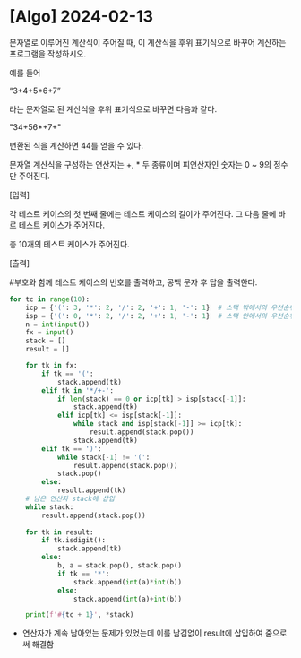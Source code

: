 # [Algo] 2024-02-13
문자열로 이루어진 계산식이 주어질 때, 이 계산식을 후위 표기식으로 바꾸어 계산하는 프로그램을 작성하시오.

예를 들어

“3+4+5*6+7”

라는 문자열로 된 계산식을 후위 표기식으로 바꾸면 다음과 같다.

"34+56*+7+"

변환된 식을 계산하면 44를 얻을 수 있다.

문자열 계산식을 구성하는 연산자는 +, * 두 종류이며 피연산자인 숫자는 0 ~ 9의 정수만 주어진다.

[입력]

각 테스트 케이스의 첫 번째 줄에는 테스트 케이스의 길이가 주어진다. 그 다음 줄에 바로 테스트 케이스가 주어진다.

총 10개의 테스트 케이스가 주어진다.

[출력]

#부호와 함께 테스트 케이스의 번호를 출력하고, 공백 문자 후 답을 출력한다.

```python
for tc in range(10):
    icp = {'(': 3, '*': 2, '/': 2, '+': 1, '-': 1}  # 스택 밖에서의 우선순위
    isp = {'(': 0, '*': 2, '/': 2, '+': 1, '-': 1}  # 스택 안에서의 우선순위
    n = int(input())
    fx = input()
    stack = []
    result = []

    for tk in fx:
        if tk == '(':
            stack.append(tk)
        elif tk in '*/+-':
            if len(stack) == 0 or icp[tk] > isp[stack[-1]]:
                stack.append(tk)
            elif icp[tk] <= isp[stack[-1]]:
                while stack and isp[stack[-1]] >= icp[tk]:
                    result.append(stack.pop())
                stack.append(tk)
        elif tk == ')':
            while stack[-1] != '(':
                result.append(stack.pop())
            stack.pop()
        else:
            result.append(tk)
    # 남은 연산자 stack에 삽입
    while stack:
        result.append(stack.pop())
        
    for tk in result:
        if tk.isdigit():
            stack.append(tk)
        else:
            b, a = stack.pop(), stack.pop()
            if tk == '*':
                stack.append(int(a)*int(b))
            else:
                stack.append(int(a)+int(b))

    print(f'#{tc + 1}', *stack)
```

- 연산자가 계속 남아있는 문제가 있었는데 이를 남김없이 result에 삽입하여 줌으로써 해결함